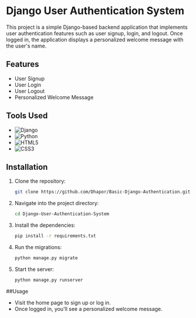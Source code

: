 # Django User Authentication System

This project is a simple Django-based backend application that implements user authentication features such as user signup, login, and logout. Once logged in, the application displays a personalized welcome message with the user's name.

## Features
- User Signup
- User Login
- User Logout
- Personalized Welcome Message

## Tools Used
- ![Django](https://img.shields.io/badge/Django-092E20?style=for-the-badge&logo=django&logoColor=white)
- ![Python](https://img.shields.io/badge/Python-3776AB?style=for-the-badge&logo=python&logoColor=white)
- ![HTML5](https://img.shields.io/badge/HTML5-E34F26?style=for-the-badge&logo=html5&logoColor=white)
- ![CSS3](https://img.shields.io/badge/CSS3-1572B6?style=for-the-badge&logo=css3&logoColor=white)

## Installation

1. Clone the repository:
   ```bash
   git clone https://github.com/Dhapor/Basic-Django-Authentication.git

2. Navigate into the project directory:
      ```bash
   cd Django-User-Authentication-System

3. Install the dependencies:
      ```bash
   pip install -r requirements.txt

4. Run the migrations:
      ```bash
   python manage.py migrate

5. Start the server:
      ```bash
   python manage.py runserver

##Usage
- Visit the home page to sign up or log in.
- Once logged in, you'll see a personalized welcome message.




